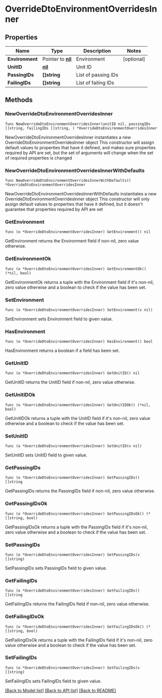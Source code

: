 # OverrideDtoEnvironmentOverridesInner

## Properties

Name | Type | Description | Notes
------------ | ------------- | ------------- | -------------
**Environment** | Pointer to [**nil**](nil.md) | Environment | [optional] 
**UnitID** | [**nil**](nil.md) | Unit ID | 
**PassingIDs** | **[]string** | List of passing IDs | 
**FailingIDs** | **[]string** | List of failing IDs | 

## Methods

### NewOverrideDtoEnvironmentOverridesInner

`func NewOverrideDtoEnvironmentOverridesInner(unitID nil, passingIDs []string, failingIDs []string, ) *OverrideDtoEnvironmentOverridesInner`

NewOverrideDtoEnvironmentOverridesInner instantiates a new OverrideDtoEnvironmentOverridesInner object
This constructor will assign default values to properties that have it defined,
and makes sure properties required by API are set, but the set of arguments
will change when the set of required properties is changed

### NewOverrideDtoEnvironmentOverridesInnerWithDefaults

`func NewOverrideDtoEnvironmentOverridesInnerWithDefaults() *OverrideDtoEnvironmentOverridesInner`

NewOverrideDtoEnvironmentOverridesInnerWithDefaults instantiates a new OverrideDtoEnvironmentOverridesInner object
This constructor will only assign default values to properties that have it defined,
but it doesn't guarantee that properties required by API are set

### GetEnvironment

`func (o *OverrideDtoEnvironmentOverridesInner) GetEnvironment() nil`

GetEnvironment returns the Environment field if non-nil, zero value otherwise.

### GetEnvironmentOk

`func (o *OverrideDtoEnvironmentOverridesInner) GetEnvironmentOk() (*nil, bool)`

GetEnvironmentOk returns a tuple with the Environment field if it's non-nil, zero value otherwise
and a boolean to check if the value has been set.

### SetEnvironment

`func (o *OverrideDtoEnvironmentOverridesInner) SetEnvironment(v nil)`

SetEnvironment sets Environment field to given value.

### HasEnvironment

`func (o *OverrideDtoEnvironmentOverridesInner) HasEnvironment() bool`

HasEnvironment returns a boolean if a field has been set.

### GetUnitID

`func (o *OverrideDtoEnvironmentOverridesInner) GetUnitID() nil`

GetUnitID returns the UnitID field if non-nil, zero value otherwise.

### GetUnitIDOk

`func (o *OverrideDtoEnvironmentOverridesInner) GetUnitIDOk() (*nil, bool)`

GetUnitIDOk returns a tuple with the UnitID field if it's non-nil, zero value otherwise
and a boolean to check if the value has been set.

### SetUnitID

`func (o *OverrideDtoEnvironmentOverridesInner) SetUnitID(v nil)`

SetUnitID sets UnitID field to given value.


### GetPassingIDs

`func (o *OverrideDtoEnvironmentOverridesInner) GetPassingIDs() []string`

GetPassingIDs returns the PassingIDs field if non-nil, zero value otherwise.

### GetPassingIDsOk

`func (o *OverrideDtoEnvironmentOverridesInner) GetPassingIDsOk() (*[]string, bool)`

GetPassingIDsOk returns a tuple with the PassingIDs field if it's non-nil, zero value otherwise
and a boolean to check if the value has been set.

### SetPassingIDs

`func (o *OverrideDtoEnvironmentOverridesInner) SetPassingIDs(v []string)`

SetPassingIDs sets PassingIDs field to given value.


### GetFailingIDs

`func (o *OverrideDtoEnvironmentOverridesInner) GetFailingIDs() []string`

GetFailingIDs returns the FailingIDs field if non-nil, zero value otherwise.

### GetFailingIDsOk

`func (o *OverrideDtoEnvironmentOverridesInner) GetFailingIDsOk() (*[]string, bool)`

GetFailingIDsOk returns a tuple with the FailingIDs field if it's non-nil, zero value otherwise
and a boolean to check if the value has been set.

### SetFailingIDs

`func (o *OverrideDtoEnvironmentOverridesInner) SetFailingIDs(v []string)`

SetFailingIDs sets FailingIDs field to given value.



[[Back to Model list]](../README.md#documentation-for-models) [[Back to API list]](../README.md#documentation-for-api-endpoints) [[Back to README]](../README.md)


